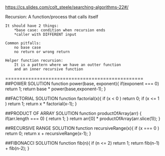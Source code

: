 https://cs.slides.com/colt_steele/searching-algorithms-22#/

Recursion:
    A function/process that calls itself

    It should have 2 things:
        *base case: condition when recursion ends
        *caller with DIFFERENT input
    
    Common pitfalls:
        no base case
        no return or wrong return

    Helper function recursion:
        It is a pattern where we have an outter function
        and an inner recursive function

================================================
##POWER SOLUTION
function power(base, exponent){
    if(exponent === 0) return 1;
    return base * power(base,exponent-1);
}

##FACTORIAL SOLUTION
function factorial(x){
   if (x < 0 ) return 0;
   if (x <= 1 ) return 1;
   return x * factorial(x-1);
}

##PRODUCT OF ARRAY SOLUTION
function productOfArray(arr) {
    if(arr.length === 0) {
        return 1;
    }
    return arr[0] * productOfArray(arr.slice(1));
}

##RECURSIVE RANGE SOLUTION
function recursiveRange(x){
   if (x === 0 ) return 0;
   return x + recursiveRange(x-1);
}

##FIBONACCI SOLUTION
function fib(n){
    if (n <= 2) return 1;
    return fib(n-1) + fib(n-2);
}


